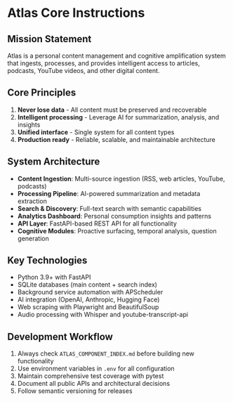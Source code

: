 # Atlas Core Instructions

## Mission Statement
Atlas is a personal content management and cognitive amplification system that ingests, processes, and provides intelligent access to articles, podcasts, YouTube videos, and other digital content.

## Core Principles
1. **Never lose data** - All content must be preserved and recoverable
2. **Intelligent processing** - Leverage AI for summarization, analysis, and insights
3. **Unified interface** - Single system for all content types
4. **Production ready** - Reliable, scalable, and maintainable architecture

## System Architecture
- **Content Ingestion**: Multi-source ingestion (RSS, web articles, YouTube, podcasts)
- **Processing Pipeline**: AI-powered summarization and metadata extraction
- **Search & Discovery**: Full-text search with semantic capabilities
- **Analytics Dashboard**: Personal consumption insights and patterns
- **API Layer**: FastAPI-based REST API for all functionality
- **Cognitive Modules**: Proactive surfacing, temporal analysis, question generation

## Key Technologies
- Python 3.9+ with FastAPI
- SQLite databases (main content + search index)
- Background service automation with APScheduler
- AI integration (OpenAI, Anthropic, Hugging Face)
- Web scraping with Playwright and BeautifulSoup
- Audio processing with Whisper and youtube-transcript-api

## Development Workflow
1. Always check `ATLAS_COMPONENT_INDEX.md` before building new functionality
2. Use environment variables in `.env` for all configuration
3. Maintain comprehensive test coverage with pytest
4. Document all public APIs and architectural decisions
5. Follow semantic versioning for releases